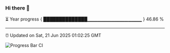 ### Hi there 👋

⏳ Year progress { ██████████████▁▁▁▁▁▁▁▁▁▁▁▁▁▁▁▁ } 46.86 %

---

⏰ Updated on Sat, 21 Jun 2025 01:02:25 GMT

![Progress Bar CI](https://github.com/code-lakshay/GitHub-Actions-Demo/workflows/Progress%20Bar%20CI/badge.svg)
